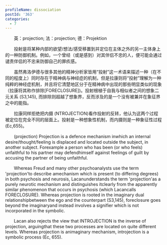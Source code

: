 ```yaml
---
profileName: dissociation
postId: '363'
categories:
  - 7
---
```

‌‌‌‌　　英：projection; 法：projection; 德：Projektion


‌‌‌‌　　投射是将某种内部的欲望/想法/感受移置到并定位在主体之外的另一主体身上的一种防御机制。例如，一个曾经（或是感到）对其伴侣不忠的人，便可能会通过谴责伴侣的不忠来防御自己的罪疚感。

‌‌‌‌　　虽然弗洛伊德与很多其他的精神分析家皆用“投射”这一术语来描述一种（在不同的程度上）同时存在于精神病与神经症的机制，但是拉康则将“投射”理解为一种纯粹的神经症机制，并且将它清楚地区分于在精神病中出现的那些明显类似的现象（拉康将其称作排除[FORECLOSURE])。投射根植于自我与相似者之间的想象二元关系 (S3,145), 而排除则超越了想象界，反而涉及的是一个没有被兼并在象征界之中的能指。

‌‌‌‌　　拉康同样拒绝把内摄 (NTROJECTION)看作投射的反转，他认为这两个过程被定位在完全不同的层面上。投射是一种想象性机制，而内摄则是一种象征性过程(Ec,655)。


‌‌‌‌　　(projection) Projection is a defence mechanism inwhich an internal desire/thought/feeling is displaced and located outside the subject, in another subject. Forexample a person who has been (or who feels) unfaithful to his partner may defendhimself against feelings of guilt by accusing the partner of being unfaithful.

‌‌‌‌　　Whereas Freud and many other psychoanalysts use the term 'projection'to describe amechanism which is present (to differing degrees) in both psychosis and neurosis, Lacanunderstands the term 'projection'as a purely neurotic mechanism and distinguishes itclearly from the apparently similar phenomenon that occurs in psychosis (which Lacancalls FORECLOSURE). Whereas projection is rooted in the imaginary dual relationshipbetween the ego and the counterpart (S3,145), foreclosure goes beyond the imaginaryand instead involves a signifier which is not incorporated in the symbolic.

‌‌‌‌　　Lacan also rejects the view that INTROJECTION is the inverse of projection, arguingthat these two processes are located on quite different levels. Whereas projection is animaginary mechanism, introjection is a symbolic process (Ec, 655).

